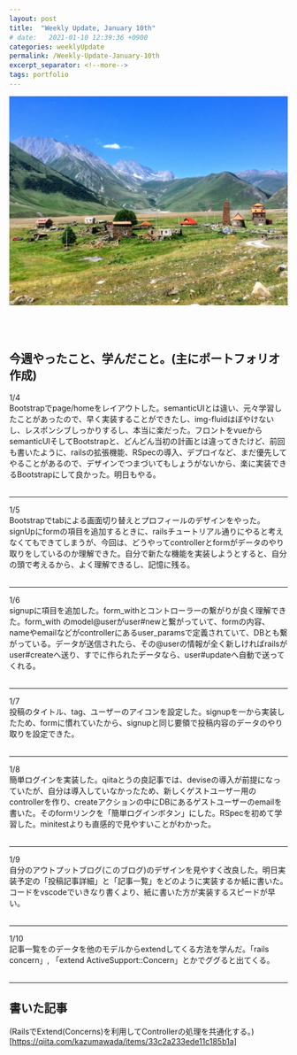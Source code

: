 ```yaml
---
layout: post
title:  "Weekly Update, January 10th"
# date:   2021-01-10 12:39:36 +0900
categories: weeklyUpdate
permalink: /Weekly-Update-January-10th
excerpt_separator: <!--more-->
tags: portfolio
---
```

![image here](/assets/img/thumbnail/12.jpeg)
<!--more-->

<br><br>

<!-- {{page.categories}} -->


## 今週やったこと、学んだこと。(主にポートフォリオ作成)
<!-- 1/4<br>Bootstrapでpage/homeをレイアウトした。semanticUIとは違い、元々学習したことがあったので、早く実装することができたし、img-fluidはぼやけないし、レスポンシブしっかりするし、本当に楽だった。デザインに時間を割きたく無かったので、vueからsemanticUIそしてBootstrapとどんどん当初の計画とは違ってきたけど、いい判断だったと思う。前回も書いたように、railsの拡張機能、RSpecの導入、デプロイなど、まだ優先してやることがあるので、デザインでつまづいてもしょうがないから、楽に実装できるBootstrapにした。<br><br> -->
1/4<br>Bootstrapでpage/homeをレイアウトした。semanticUIとは違い、元々学習したことがあったので、早く実装することができたし、img-fluidはぼやけないし、レスポンシブしっかりするし、本当に楽だった。フロントをvueからsemanticUIそしてBootstrapと、どんどん当初の計画とは違ってきたけど、前回も書いたように、railsの拡張機能、RSpecの導入、デプロイなど、まだ優先してやることがあるので、デザインでつまづいてもしょうがないから、楽に実装できるBootstrapにして良かった。明日もやる。<br><br>
<hr>
1/5<br>Bootstrapでtabによる画面切り替えとプロフィールのデザインをやった。signUpにformの項目を追加するときに、railsチュートリアル通りにやると考えなくてもできてしまうが、今回は、どうやってcontrollerとformがデータのやり取りをしているのか理解できた。自分で新たな機能を実装しようとすると、自分の頭で考えるから、よく理解できるし、記憶に残る。<br><br>
<hr>
1/6<br>signupに項目を追加した。form_withとコントローラーの繋がりが良く理解できた。form_with
のmodel@userがuser#newと繋がっていて、formの内容、nameやemailなどがcontrollerにあるuser_paramsで定義されていて、DBとも繋がっている。データが送信されたら、その@userの情報が全く新しければrailsがuser#createへ送り、すでに作られたデータなら、user#updateへ自動で送ってくれる。<br><br>
<hr>
1/7<br>投稿のタイトル、tag、ユーザーのアイコンを設定した。signupを一から実装したため、formに慣れていたから、signupと同じ要領で投稿内容のデータのやり取りを設定できた。<br><br>
<hr>
1/8<br>簡単ログインを実装した。qiitaとうの良記事では、deviseの導入が前提になっていたが、自分は導入していなかったため、新しくゲストユーザー用のcontrollerを作り、createアクションの中にDBにあるゲストユーザーのemailを書いた。そのformリンクを「簡単ログインボタン」にした。RSpecを初めて学習した。minitestよりも直感的で見やすいことがわかった。<br><br>
<hr>
1/9<br>自分のアウトプットブログ(このブログ)のデザインを見やすく改良した。明日実装予定の「投稿記事詳細」と「記事一覧」をどのように実装するか紙に書いた。コードをvscodeでいきなり書くより、紙に書いた方が実装するスピードが早い。<br><br>
<hr>
1/10<br>記事一覧をのデータを他のモデルからextendしてくる方法を学んだ。「rails concern」, 「extend ActiveSupport::Concern」とかでググると出てくる。<br><br>
<hr>






## 書いた記事




(RailsでExtend(Concerns)を利用してControllerの処理を共通化する。)[https://qiita.com/kazumawada/items/33c2a233ede11c185b1a]